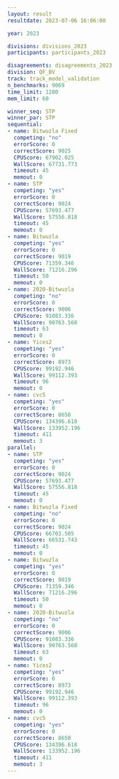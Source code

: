 ```yaml
---
layout: result
resultdate: 2023-07-06 16:06:00

year: 2023

divisions: divisions_2023
participants: participants_2023

disagreements: disagreements_2023
division: QF_BV
track: track_model_validation
n_benchmarks: 9069
time_limit: 1200
mem_limit: 60

winner_seq: STP
winner_par: STP
sequential:
- name: Bitwuzla Fixed
  competing: "no"
  errorScore: 0
  correctScore: 9025
  CPUScore: 67902.025
  WallScore: 67731.773
  timeout: 45
  memout: 0
- name: STP
  competing: "yes"
  errorScore: 0
  correctScore: 9024
  CPUScore: 57693.477
  WallScore: 57556.818
  timeout: 45
  memout: 0
- name: Bitwuzla
  competing: "yes"
  errorScore: 0
  correctScore: 9019
  CPUScore: 71359.346
  WallScore: 71216.296
  timeout: 50
  memout: 0
- name: 2020-Bitwuzla
  competing: "no"
  errorScore: 0
  correctScore: 9006
  CPUScore: 91083.336
  WallScore: 90763.568
  timeout: 63
  memout: 0
- name: Yices2
  competing: "yes"
  errorScore: 0
  correctScore: 8973
  CPUScore: 99192.946
  WallScore: 99112.393
  timeout: 96
  memout: 0
- name: cvc5
  competing: "yes"
  errorScore: 0
  correctScore: 8650
  CPUScore: 134396.618
  WallScore: 133952.196
  timeout: 411
  memout: 3
parallel:
- name: STP
  competing: "yes"
  errorScore: 0
  correctScore: 9024
  CPUScore: 57693.477
  WallScore: 57556.818
  timeout: 45
  memout: 0
- name: Bitwuzla Fixed
  competing: "no"
  errorScore: 0
  correctScore: 9024
  CPUScore: 66703.505
  WallScore: 66531.743
  timeout: 45
  memout: 0
- name: Bitwuzla
  competing: "yes"
  errorScore: 0
  correctScore: 9019
  CPUScore: 71359.346
  WallScore: 71216.296
  timeout: 50
  memout: 0
- name: 2020-Bitwuzla
  competing: "no"
  errorScore: 0
  correctScore: 9006
  CPUScore: 91083.336
  WallScore: 90763.568
  timeout: 63
  memout: 0
- name: Yices2
  competing: "yes"
  errorScore: 0
  correctScore: 8973
  CPUScore: 99192.946
  WallScore: 99112.393
  timeout: 96
  memout: 0
- name: cvc5
  competing: "yes"
  errorScore: 0
  correctScore: 8650
  CPUScore: 134396.618
  WallScore: 133952.196
  timeout: 411
  memout: 3
---
```

